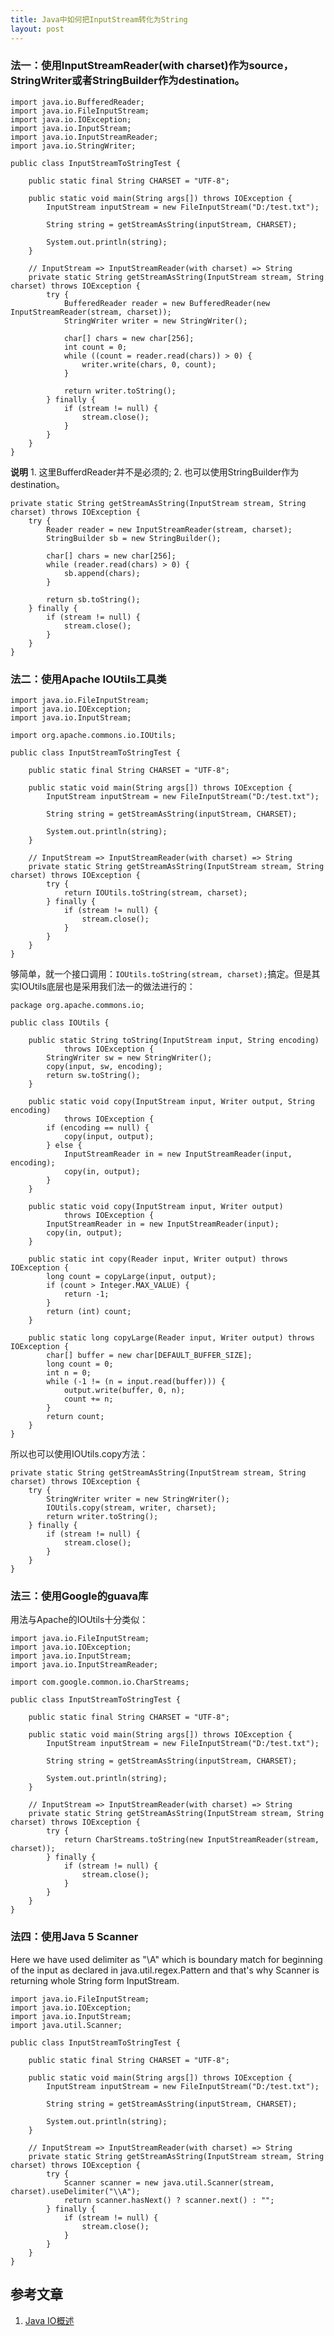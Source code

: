 ```yaml
---
title: Java中如何把InputStream转化为String
layout: post
---
```



### 法一：使用InputStreamReader(with charset)作为source，StringWriter或者StringBuilder作为destination。


	import java.io.BufferedReader;
	import java.io.FileInputStream;
	import java.io.IOException;
	import java.io.InputStream;
	import java.io.InputStreamReader;
	import java.io.StringWriter;

	public class InputStreamToStringTest {

	    public static final String CHARSET = "UTF-8";

	    public static void main(String args[]) throws IOException {
	        InputStream inputStream = new FileInputStream("D:/test.txt");

	        String string = getStreamAsString(inputStream, CHARSET);

	        System.out.println(string);
	    }

	    // InputStream => InputStreamReader(with charset) => String
	    private static String getStreamAsString(InputStream stream, String charset) throws IOException {
	        try {
	            BufferedReader reader = new BufferedReader(new InputStreamReader(stream, charset));
	            StringWriter writer = new StringWriter();

	            char[] chars = new char[256];
	            int count = 0;
	            while ((count = reader.read(chars)) > 0) {
	                writer.write(chars, 0, count);
	            }

	            return writer.toString();
	        } finally {
	            if (stream != null) {
	                stream.close();
	            }
	        }
	    }
	}


**说明** 1. 这里BufferdReader并不是必须的; 2. 也可以使用StringBuilder作为destination。

    private static String getStreamAsString(InputStream stream, String charset) throws IOException {
        try {
            Reader reader = new InputStreamReader(stream, charset);
            StringBuilder sb = new StringBuilder();

            char[] chars = new char[256];
            while (reader.read(chars) > 0) {
                sb.append(chars);
            }

            return sb.toString();
        } finally {
            if (stream != null) {
                stream.close();
            }
        }
    }


### 法二：使用Apache IOUtils工具类


	import java.io.FileInputStream;
	import java.io.IOException;
	import java.io.InputStream;

	import org.apache.commons.io.IOUtils;

	public class InputStreamToStringTest {

	    public static final String CHARSET = "UTF-8";

	    public static void main(String args[]) throws IOException {
	        InputStream inputStream = new FileInputStream("D:/test.txt");

	        String string = getStreamAsString(inputStream, CHARSET);

	        System.out.println(string);
	    }

	    // InputStream => InputStreamReader(with charset) => String
	    private static String getStreamAsString(InputStream stream, String charset) throws IOException {
	        try {
	            return IOUtils.toString(stream, charset);
	        } finally {
	            if (stream != null) {
	                stream.close();
	            }
	        }
	    }
	}

够简单，就一个接口调用：`IOUtils.toString(stream, charset);`搞定。但是其实IOUtils底层也是采用我们法一的做法进行的：

	package org.apache.commons.io;

	public class IOUtils {

		public static String toString(InputStream input, String encoding)
	            throws IOException {
	        StringWriter sw = new StringWriter();
	        copy(input, sw, encoding);
	        return sw.toString();
	    }

	    public static void copy(InputStream input, Writer output, String encoding)
	            throws IOException {
	        if (encoding == null) {
	            copy(input, output);
	        } else {
	            InputStreamReader in = new InputStreamReader(input, encoding);
	            copy(in, output);
	        }
	    }

	    public static void copy(InputStream input, Writer output)
	            throws IOException {
	        InputStreamReader in = new InputStreamReader(input);
	        copy(in, output);
	    }

	    public static int copy(Reader input, Writer output) throws IOException {
	        long count = copyLarge(input, output);
	        if (count > Integer.MAX_VALUE) {
	            return -1;
	        }
	        return (int) count;
	    }

	    public static long copyLarge(Reader input, Writer output) throws IOException {
	        char[] buffer = new char[DEFAULT_BUFFER_SIZE];
	        long count = 0;
	        int n = 0;
	        while (-1 != (n = input.read(buffer))) {
	            output.write(buffer, 0, n);
	            count += n;
	        }
	        return count;
	    }
	}


所以也可以使用IOUtils.copy方法：

    private static String getStreamAsString(InputStream stream, String charset) throws IOException {
        try {
            StringWriter writer = new StringWriter();
            IOUtils.copy(stream, writer, charset);
            return writer.toString();
        } finally {
            if (stream != null) {
                stream.close();
            }
        }
    }


### 法三：使用Google的guava库

用法与Apache的IOUtils十分类似：

	import java.io.FileInputStream;
	import java.io.IOException;
	import java.io.InputStream;
	import java.io.InputStreamReader;

	import com.google.common.io.CharStreams;

	public class InputStreamToStringTest {

	    public static final String CHARSET = "UTF-8";

	    public static void main(String args[]) throws IOException {
	        InputStream inputStream = new FileInputStream("D:/test.txt");

	        String string = getStreamAsString(inputStream, CHARSET);

	        System.out.println(string);
	    }

	    // InputStream => InputStreamReader(with charset) => String
	    private static String getStreamAsString(InputStream stream, String charset) throws IOException {
	        try {
	            return CharStreams.toString(new InputStreamReader(stream, charset));
	        } finally {
	            if (stream != null) {
	                stream.close();
	            }
	        }
	    }
	}

### 法四：使用Java 5 Scanner


Here we have used delimiter as "\A" which is boundary match for beginning of  the input as declared in java.util.regex.Pattern and that's why Scanner is returning whole String form InputStream.


	import java.io.FileInputStream;
	import java.io.IOException;
	import java.io.InputStream;
	import java.util.Scanner;

	public class InputStreamToStringTest {

	    public static final String CHARSET = "UTF-8";

	    public static void main(String args[]) throws IOException {
	        InputStream inputStream = new FileInputStream("D:/test.txt");

	        String string = getStreamAsString(inputStream, CHARSET);

	        System.out.println(string);
	    }

	    // InputStream => InputStreamReader(with charset) => String
	    private static String getStreamAsString(InputStream stream, String charset) throws IOException {
	        try {
	            Scanner scanner = new java.util.Scanner(stream, charset).useDelimiter("\\A");
	            return scanner.hasNext() ? scanner.next() : "";
	        } finally {
	            if (stream != null) {
	                stream.close();
	            }
	        }
	    }
	}


参考文章
--------

1. [Java IO概述](http://blog.arganzheng.me/posts/java-io.html)
